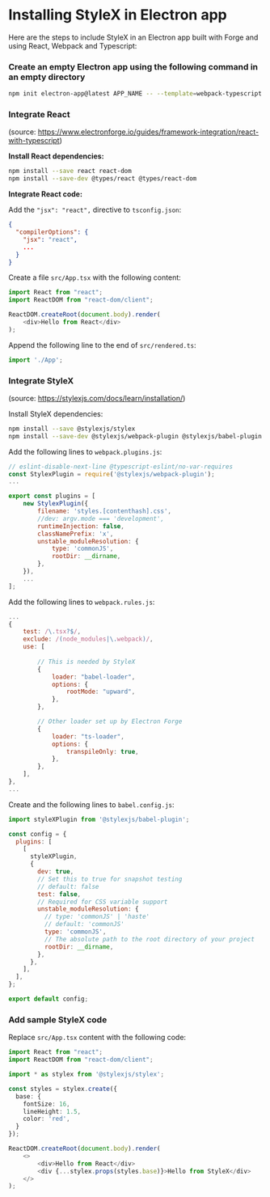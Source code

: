 # Installing StyleX in Electron app

Here are the steps to include StyleX in an Electron app built with Forge and using React, Webpack and Typescript:

### Create an empty Electron app using the following command in an empty directory

```bash
npm init electron-app@latest APP_NAME -- --template=webpack-typescript
```

### Integrate React

(source: https://www.electronforge.io/guides/framework-integration/react-with-typescript)

**Install React dependencies:**

```bash
npm install --save react react-dom
npm install --save-dev @types/react @types/react-dom
```

**Integrate React code:**

Add the `"jsx": "react",` directive to `tsconfig.json`:

```json
{
  "compilerOptions": {
    "jsx": "react",
    ...
  }
}
```

Create a file `src/App.tsx` with the following content:

```ts
import React from "react";
import ReactDOM from "react-dom/client";

ReactDOM.createRoot(document.body).render(
    <div>Hello from React</div>
);
```

Append the following line to the end of `src/rendered.ts`:

```ts
import './App';
```

### Integrate StyleX
(source: https://stylexjs.com/docs/learn/installation/)

Install StyleX dependencies:

```bash
npm install --save @stylexjs/stylex
npm install --save-dev @stylexjs/webpack-plugin @stylexjs/babel-plugin babel-loader
```

Add the following lines to `webpack.plugins.js`:

```js
// eslint-disable-next-line @typescript-eslint/no-var-requires
const StylexPlugin = require('@stylexjs/webpack-plugin');
...

export const plugins = [
    new StylexPlugin({
        filename: 'styles.[contenthash].css',
        //dev: argv.mode === 'development',
        runtimeInjection: false,
        classNamePrefix: 'x',
        unstable_moduleResolution: {
            type: 'commonJS',
            rootDir: __dirname,
        },
    }),
    ...
];
```

Add the following lines to `webpack.rules.js`:

```js
...
{
    test: /\.tsx?$/,
    exclude: /(node_modules|\.webpack)/,
    use: [
        
        // This is needed by StyleX
        {
            loader: "babel-loader",
            options: {
                rootMode: "upward",
            },
        },

        // Other loader set up by Electron Forge
        {
            loader: "ts-loader",
            options: {
                transpileOnly: true,
            },
        },
    ],
},
...
```

Create and the following lines to `babel.config.js`:

```js
import styleXPlugin from '@stylexjs/babel-plugin';

const config = {
  plugins: [
    [
      styleXPlugin,
      {
        dev: true,
        // Set this to true for snapshot testing
        // default: false
        test: false,
        // Required for CSS variable support
        unstable_moduleResolution: {
          // type: 'commonJS' | 'haste'
          // default: 'commonJS'
          type: 'commonJS',
          // The absolute path to the root directory of your project
          rootDir: __dirname,
        },
      },
    ],
  ],
};

export default config;
```

### Add sample StyleX code

Replace `src/App.tsx` content with the following code:

```ts
import React from "react";
import ReactDOM from "react-dom/client";

import * as stylex from '@stylexjs/stylex';

const styles = stylex.create({
  base: {
    fontSize: 16,
    lineHeight: 1.5,
    color: 'red',
  }
});

ReactDOM.createRoot(document.body).render(
    <>
        <div>Hello from React</div>
        <div {...stylex.props(styles.base)}>Hello from StyleX</div>
    </>
);

```
